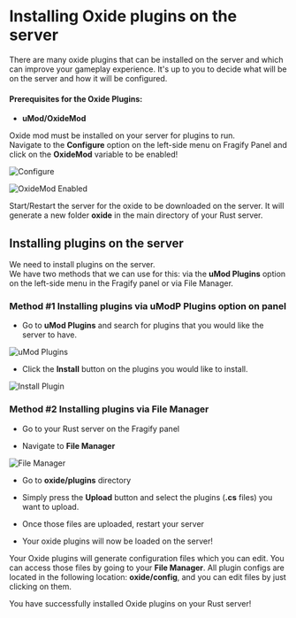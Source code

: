 # Installing Oxide plugins on the server

There are many oxide plugins that can be installed on the server and which can improve your gameplay experience. It's up to you to decide what will be on the server and how it will be configured.

#### Prerequisites for the Oxide Plugins:

*   **uMod/OxideMod**

Oxide mod must be installed on your server for plugins to run.  
Navigate to the **Configure** option on the left-side menu on Fragify Panel and click on the **OxideMod** variable to be enabled!  

![Configure](../images/configure.png)

![OxideMod Enabled](../images/oxide-enabled.png)

Start/Restart the server for the oxide to be downloaded on the server. It will generate a new folder **oxide** in the main directory of your Rust server.

Installing plugins on the server
--------------------------------

We need to install plugins on the server.  
We have two methods that we can use for this: via the **uMod Plugins** option on the left-side menu in the Fragify panel or via File Manager.

### Method #1 Installing plugins via **uModP Plugins** option on panel

* Go to **uMod Plugins** and search for plugins that you would like the server to have.

![uMod Plugins](../images/umod-plugins.png)

* Click the **Install** button on the plugins you would like to install.

![Install Plugin](../images/install-plugin.png)

### Method #2 Installing plugins via File Manager

*   Go to your Rust server on the Fragify panel

*   Navigate to **File Manager**

![File Manager](../images/file-manager.png)

*   Go to **oxide/plugins** directory 

*   Simply press the **Upload** button and select the plugins (**.cs** files) you want to upload.  

*   Once those files are uploaded, restart your server

*   Your oxide plugins will now be loaded on the server!

Your Oxide plugins will generate configuration files which you can edit.
You can access those files by going to your **File Manager**. All plugin configs are located in the following location: **oxide/config**, and you can edit files by just clicking on them. 

You have successfully installed Oxide plugins on your Rust server!
